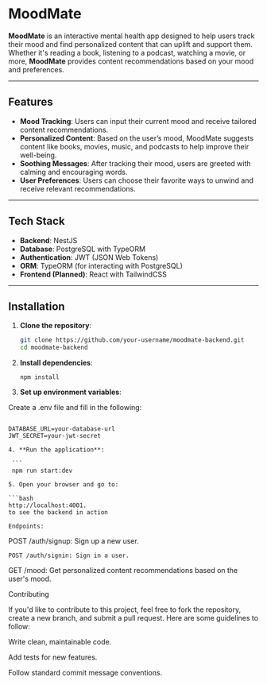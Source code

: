 # **MoodMate**

**MoodMate** is an interactive mental health app designed to help users track their mood and find personalized content that can uplift and support them. Whether it's reading a book, listening to a podcast, watching a movie, or more, **MoodMate** provides content recommendations based on your mood and preferences.

---

## **Features**

- **Mood Tracking**: Users can input their current mood and receive tailored content recommendations.
- **Personalized Content**: Based on the user’s mood, MoodMate suggests content like books, movies, music, and podcasts to help improve their well-being.
- **Soothing Messages**: After tracking their mood, users are greeted with calming and encouraging words.
- **User Preferences**: Users can choose their favorite ways to unwind and receive relevant recommendations.

---

## **Tech Stack**

- **Backend**: NestJS
- **Database**: PostgreSQL with TypeORM
- **Authentication**: JWT (JSON Web Tokens)
- **ORM**: TypeORM (for interacting with PostgreSQL)
- **Frontend (Planned)**: React with TailwindCSS

---

## **Installation**

1. **Clone the repository**:

   ```bash
   git clone https://github.com/your-username/moodmate-backend.git
   cd moodmate-backend

2. **Install dependencies**:

   ```
   npm install

3. **Set up environment variables**:

Create a .env file and fill in the following:

   ```

   DATABASE_URL=your-database-url
   JWT_SECRET=your-jwt-secret

4. **Run the application**:

    ```
    npm run start:dev

5. Open your browser and go to:

   ```bash
   http://localhost:4001.
to see the backend in action

Endpoints:

   ```
POST /auth/signup: Sign up a new user.
   ```
POST /auth/signin: Sign in a user.

   ```
GET /mood: Get personalized content recommendations based on the user's mood.

Contributing

If you'd like to contribute to this project, feel free to fork the repository, create a new branch, and submit a pull request. Here are some guidelines to follow:

Write clean, maintainable code.

Add tests for new features.

Follow standard commit message conventions.
